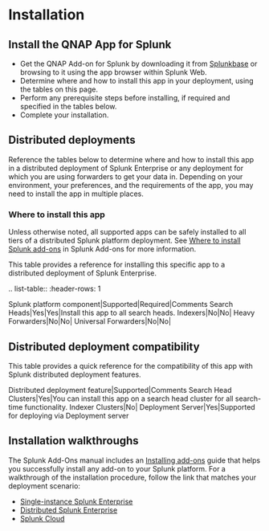 # Installation

## Install the QNAP App for Splunk

- Get the QNAP Add-on for Splunk by downloading it from [Splunkbase](https://splunkbase.splunk.com/app/4637/) or browsing to it using the app browser within Splunk Web.
- Determine where and how to install this app in your deployment, using the tables on this page.
- Perform any prerequisite steps before installing, if required and specified in the tables below.
- Complete your installation.


## Distributed deployments

Reference the tables below to determine where and how to install this app in a distributed deployment of Splunk Enterprise or any deployment for which you are using forwarders to get your data in. Depending on your environment, your preferences, and the requirements of the app, you may need to install the app in multiple places.

### Where to install this app

Unless otherwise noted, all supported apps can be safely installed to all tiers of a distributed Splunk platform deployment. See [Where to install Splunk add-ons](http://docs.splunk.com/Documentation/AddOns/released/Overview/Wheretoinstall) in Splunk Add-ons for more information.

This table provides a reference for installing this specific app to a distributed deployment of Splunk Enterprise.

.. list-table::
   :header-rows: 1

Splunk platform component|Supported|Required|Comments
Search Heads|Yes|Yes|Install this app to all search heads.
Indexers|No|No|
Heavy Forwarders|No|No|
Universal Forwarders|No|No|

## Distributed deployment compatibility

This table provides a quick reference for the compatibility of this app with Splunk distributed deployment features.

Distributed deployment feature|Supported|Comments
Search Head Clusters|Yes|You can install this app on a search head cluster for all search-time functionality.
Indexer Clusters|No|
Deployment Server|Yes|Supported for deploying via Deployment server

## Installation walkthroughs

The Splunk Add-Ons manual includes an [Installing add-ons](http://docs.splunk.com/Documentation/AddOns/released/Overview/Installingadd-ons) guide that helps you successfully install any add-on to your Splunk platform.
For a walkthrough of the installation procedure, follow the link that matches your deployment scenario:

- [Single-instance Splunk Enterprise](http://docs.splunk.com/Documentation/AddOns/released/Overview/Singleserverinstall)
- [Distributed Splunk Enterprise](http://docs.splunk.com/Documentation/AddOns/released/Overview/Distributedinstall)
- [Splunk Cloud](http://docs.splunk.com/Documentation/AddOns/released/Overview/SplunkCloudinstall)
